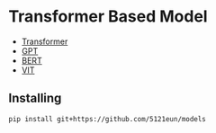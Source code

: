 # Transformer Based Model
- [Transformer](https://github.com/5121eun/models/blob/main/models/transformer.py)
- [GPT](https://github.com/5121eun/models/blob/main/models/gpt.py)
- [BERT](https://github.com/5121eun/models/blob/main/models/bert.py)
- [VIT](https://github.com/5121eun/models/blob/main/models/vit.py)

## Installing
```
pip install git+https://github.com/5121eun/models
```


